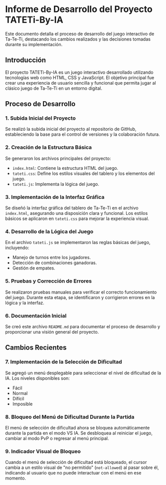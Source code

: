 # Informe de Desarrollo del Proyecto TATETi-By-IA

Este documento detalla el proceso de desarrollo del juego interactivo de Ta-Te-Ti, destacando los cambios realizados y las decisiones tomadas durante su implementación.

## Introducción

El proyecto TATETi-By-IA es un juego interactivo desarrollado utilizando tecnologías web como HTML, CSS y JavaScript. El objetivo principal fue crear una experiencia de usuario sencilla y funcional que permita jugar al clásico juego de Ta-Te-Ti en un entorno digital.

## Proceso de Desarrollo

### 1. Subida Inicial del Proyecto
Se realizó la subida inicial del proyecto al repositorio de GitHub, estableciendo la base para el control de versiones y la colaboración futura.

### 2. Creación de la Estructura Básica
Se generaron los archivos principales del proyecto:
- `index.html`: Contiene la estructura HTML del juego.
- `tateti.css`: Define los estilos visuales del tablero y los elementos del juego.
- `tateti.js`: Implementa la lógica del juego.

### 3. Implementación de la Interfaz Gráfica
Se diseñó la interfaz gráfica del tablero de Ta-Te-Ti en el archivo `index.html`, asegurando una disposición clara y funcional. Los estilos básicos se aplicaron en `tateti.css` para mejorar la experiencia visual.

### 4. Desarrollo de la Lógica del Juego
En el archivo `tateti.js` se implementaron las reglas básicas del juego, incluyendo:
- Manejo de turnos entre los jugadores.
- Detección de combinaciones ganadoras.
- Gestión de empates.

### 5. Pruebas y Corrección de Errores
Se realizaron pruebas manuales para verificar el correcto funcionamiento del juego. Durante esta etapa, se identificaron y corrigieron errores en la lógica y la interfaz.

### 6. Documentación Inicial
Se creó este archivo `README.md` para documentar el proceso de desarrollo y proporcionar una visión general del proyecto.

## Cambios Recientes

### 7. Implementación de la Selección de Dificultad
Se agregó un menú desplegable para seleccionar el nivel de dificultad de la IA. Los niveles disponibles son:
- Fácil
- Normal
- Difícil
- Imposible

### 8. Bloqueo del Menú de Dificultad Durante la Partida
El menú de selección de dificultad ahora se bloquea automáticamente durante la partida en el modo VS IA. Se desbloquea al reiniciar el juego, cambiar al modo PvP o regresar al menú principal.

### 9. Indicador Visual de Bloqueo
Cuando el menú de selección de dificultad está bloqueado, el cursor cambia a un estilo visual de "no permitido" (`not-allowed`) al pasar sobre él, indicando al usuario que no puede interactuar con el menú en ese momento.


